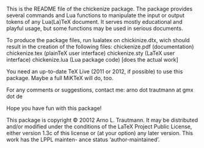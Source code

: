 This is the README file of the chickenize package. The package provides several commands and Lua functions to manipulate the input or output tokens of any Lua(La)TeX document. It serves mostly educational and playful usage, but some functions may be used in serious documents.

To produce the package files, run lualatex on chickinize.dtx, wich should result in the creation of the following files:
  chickenize.pdf  (documentation)
  chickenize.tex  (plainTeX user interface)
  chickenize.sty  (LaTeX user interface)
  chickenize.lua  (Lua package code) [does the actual work]

You need an up-to-date TeX Live (2011 or 2012, if possible) to use this package. Maybe a full MiKTeX will do, too.

For any comments or suggestions, contact me:
arno dot trautmann at gmx dot de

Hope you have fun with this package!

This package is copyright © 20012 Arno L. Trautmann. It may be distributed and/or
modified under the conditions of the LaTeX Project Public License, either version 1.3c
of this license or (at your option) any later version. This work has the LPPL mainten-
ance status ‘author-maintained’.
